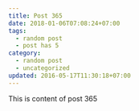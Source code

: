 ```yaml
---
title: Post 365
date: 2018-01-06T07:08:24+07:00
tags:
  - random post
  - post has 5
category:
  - random post
  - uncategorized
updated: 2016-05-17T11:30:18+07:00
---
```

This is content of post 365